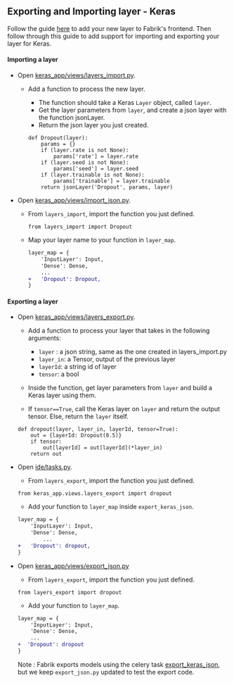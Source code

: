 ## Exporting and Importing layer - Keras

Follow the guide [here](adding_new_layers.md)  to add your new layer to Fabrik's frontend. Then follow through this guide to add support for importing and exporting your layer for Keras.


#### Importing a layer

- Open [keras_app/views/layers_import.py](https://github.com/Cloud-CV/Fabrik/blob/master/keras_app/views/layers_import.py).
    - Add a function to process the new layer.
        - The function should take a Keras `Layer` object, called `layer`.
        - Get the layer parameters from `layer`, and create a json layer with the function  jsonLayer.
        - Return the json layer you just created.

        ```
        def Dropout(layer):
            params = {}
            if (layer.rate is not None):
                params['rate'] = layer.rate
            if (layer.seed is not None):
                params['seed'] = layer.seed
            if (layer.trainable is not None):
                params['trainable'] = layer.trainable
            return jsonLayer('Dropout', params, layer)
        ```

- Open [keras_app/views/import_json.py](https://github.com/Cloud-CV/Fabrik/blob/master/keras_app/views/import_json.py).
    
    - From `layers_import`, import the function you just defined.

        ```
        from layers_import import Dropout
        ```

    - Map your layer name to your function in `layer_map`.

        ```diff
        layer_map = {
            'InputLayer': Input,
            'Dense': Dense,
            ...
        +   'Dropout': Dropout,
        }
        ```


#### Exporting a layer

- Open [keras_app/views/layers_export.py](https://github.com/Cloud-CV/Fabrik/blob/master/keras_app/views/layers_export.py).
    - Add a function to process your layer that takes in the following arguments:
        - `layer` : a json string, same as the one created in layers_import.py
        - `layer_in`: a Tensor, output of the previous layer
        - `layerId`: a string id of layer
        - `tensor`: a bool

    - Inside the function, get layer parameters from `layer` and build a Keras layer using them.

    - If `tensor==True`, call the Keras layer on `layer` and return the output tensor. Else, return the `layer` itself.

    ```
    def dropout(layer, layer_in, layerId, tensor=True):
        out = {layerId: Dropout(0.5)}
        if tensor:
            out[layerId] = out[layerId](*layer_in)
        return out
    ```

- Open [ide/tasks.py](https://github.com/Cloud-CV/Fabrik/blob/master/ide/tasks.py).

    - From `layers_export`, import the function you just defined.

    ```
    from keras_app.views.layers_export import dropout
    ```

    - Add your function to `layer_map` inside `export_keras_json`.

    ```diff
    layer_map = {
        'InputLayer': Input,
        'Dense': Dense,
            ...
    +   'Dropout': dropout,
    }
    ```

- Open [keras_app/views/export_json.py](https://github.com/Cloud-CV/Fabrik/blob/master/keras_app/views/export_json.py)

    - From `layers_export`, import the function you just defined.

    ```
    from layers_export import dropout
    ```

    - Add your function to `layer_map`.

    ```diff
    layer_map = {
        'InputLayer': Input,
        'Dense': Dense,
        ...
    +  'Dropout': dropout
    }
    ```

    Note : Fabrik exports models using the celery task [export_keras_json](https://github.com/Cloud-CV/Fabrik/blob/master/ide/tasks.py#L60), but we keep `export_json.py` updated to test the export code.

